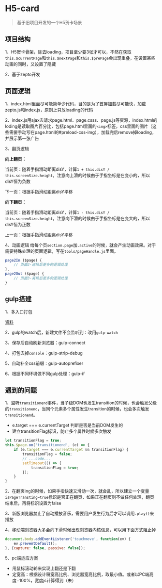 # H5-card

> 基于旧项目开发的一个H5贺卡场景


## 项目结构
1、H5贺卡骨架，除去loading，项目至少要3张才可以，不然在获取`this.$currentPage`和`this.$nextPage`和`this.$prePage`会出现重叠，在设置某些动画的同时，又设置了隐藏

2、基于zepto开发

## 页面逻辑
1、index.html里面尽可能简单少代码，目的是为了首屏加载尽可能快，加载zepto.js和index.js，原则上只放loading的代码

2、index.js用ajax去请求page.html、page.csss、page.js等资源，index.html的loding是读取图片百分比，包括page.html里面的`<img>`标签，css里面的图片（这些需要手动写在page.html的#preload-css-img），加载完后remove掉loading，并展示第一张广告

3、翻页逻辑

**向上翻页：** 

当前页：随着手指滑动距离disY，计算`1 + this.disY / this.screenSize.height`，注意向上滑的时候由于手指坐标是在变小的，所以disY恒为负数

下一页：根据手指滑动距离disY平移

**向下翻页：** 

当前页：随着手指滑动距离disY，计算`1 - this.disY / this.screenSize.height`，注意向下滑的时候由于手指坐标是在变大的，所以disY恒为正数

上一页：根据手指滑动距离disY平移

4、动画逻辑
给每个页`section.page`加`.active`的时候，就会产生动画效果。对于需要特殊处理的页面逻辑，写在`tools/pageHandle.js`里面。

```js
page2In ($page) {
    // 页面3-进场后更多的逻辑处理
},
page2Out ($page) {
    // 页面3-离场后更多的逻辑处理
}
```

## gulp搭建
1、多入口打包

[资料](http://www.cnblogs.com/darrenji/p/5492293.html)

2、gulp的watch后，新建文件不会监听到：改用`gulp-watch`

3、保存后自动刷新浏览器：gulp-connect

4、打包去掉`console`：gulp-strip-debug

5、自动补全css前缀：gulp-autoprefixer

6、根据不同环境做不同gulp处理：gulp-if

## 遇到的问题
1、监听`transitionend`事件，当子级DOM也发生transition的时候，也会触发父级的`transitionend`，当同个元素多个属性发生transition的时候，也会多次触发`transitionend`。

* e.target === e.currentTarget 判断是否是当前DOM发生的
* 建立transitionFlag标识，防止多个属性时候多次触发

```js
let transitionFlag = true;
this.$page.on('transitionend', (e) => {
    if (e.target === e.currentTarget && transitionFlag) {
        transitionFlag = false;
        // ...code...
        setTimeout(() => {
            transitionFlag = true;
        });
    }
}
```

2、在翻页ing的时候，如果手指快速又滑动一次，就会乱，所以建立一个变量`isPageTransting=true`标识是否正在翻页，如果正在翻页则不做任何处理，翻页结束后，再将标识设置为false

3、新版浏览器禁止了自动播放音乐，需要用户发生行为后才可以调用`.play()`来播放

4、移动端浏览器大多会向下滑时候出现浏览器内核信息，可以用下面方式阻止掉
```js
document.body.addEventListener('touchmove', function(ev) {
    ev.preventDefault();
}, {capture: false, passive: false});
```

5、pc端适应方案
- 用鼠标滚动轮来实现上翻还是下翻
- 定宽高：根据设计稿宽高比例、浏览器宽高比例，取最小值。或者以PC端高度=100%，宽度js计算得到（未）

